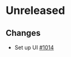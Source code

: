 # Unreleased

## Changes

- Set up UI [\#1014](https://github.com/forbole/big-dipper-2.0-cosmos/issues/1014)

